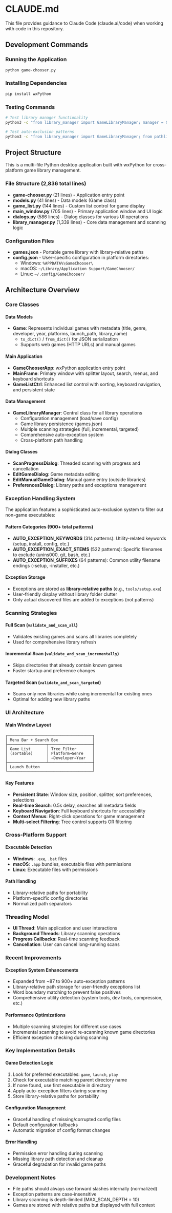 # CLAUDE.md

This file provides guidance to Claude Code (claude.ai/code) when working with code in this repository.

## Development Commands

### Running the Application
```bash
python game-chooser.py
```

### Installing Dependencies
```bash
pip install wxPython
```

### Testing Commands
```bash
# Test library manager functionality
python3 -c "from library_manager import GameLibraryManager; manager = GameLibraryManager(); print('✓ Library manager loads successfully')"

# Test auto-exclusion patterns
python3 -c "from library_manager import GameLibraryManager; from pathlib import Path; manager = GameLibraryManager(); print('setup.exe excluded:', manager._should_auto_exclude(Path('setup.exe')))"
```

## Project Structure

This is a multi-file Python desktop application built with wxPython for cross-platform game library management.

### File Structure (2,836 total lines)
- **game-chooser.py** (21 lines) - Application entry point
- **models.py** (41 lines) - Data models (Game class)
- **game_list.py** (144 lines) - Custom list control for game display
- **main_window.py** (705 lines) - Primary application window and UI logic
- **dialogs.py** (586 lines) - Dialog classes for various UI operations
- **library_manager.py** (1,339 lines) - Core data management and scanning logic

### Configuration Files
- **games.json** - Portable game library with library-relative paths
- **config.json** - User-specific configuration in platform directories:
  - Windows: `%APPDATA%\GameChooser\`
  - macOS: `~/Library/Application Support/GameChooser/`
  - Linux: `~/.config/GameChooser/`

## Architecture Overview

### Core Classes

#### Data Models
- **Game**: Represents individual games with metadata (title, genre, developer, year, platforms, launch_path, library_name)
  - `to_dict()` / `from_dict()` for JSON serialization
  - Supports web games (HTTP URLs) and manual games

#### Main Application
- **GameChooserApp**: wxPython application entry point
- **MainFrame**: Primary window with splitter layout, search, menus, and keyboard shortcuts
- **GameListCtrl**: Enhanced list control with sorting, keyboard navigation, and persistent state

#### Data Management
- **GameLibraryManager**: Central class for all library operations
  - Configuration management (load/save config)
  - Game library persistence (games.json)
  - Multiple scanning strategies (full, incremental, targeted)
  - Comprehensive auto-exception system
  - Cross-platform path handling

#### Dialog Classes
- **ScanProgressDialog**: Threaded scanning with progress and cancellation
- **EditGameDialog**: Game metadata editing
- **EditManualGameDialog**: Manual game entry (outside libraries)
- **PreferencesDialog**: Library paths and exceptions management

### Exception Handling System

The application features a sophisticated auto-exclusion system to filter out non-game executables:

#### Pattern Categories (900+ total patterns)
- **AUTO_EXCEPTION_KEYWORDS** (314 patterns): Utility-related keywords (setup, install, config, etc.)
- **AUTO_EXCEPTION_EXACT_STEMS** (522 patterns): Specific filenames to exclude (unins000, git, bash, etc.)
- **AUTO_EXCEPTION_SUFFIXES** (64 patterns): Common utility filename endings (-setup, -installer, etc.)

#### Exception Storage
- Exceptions are stored as **library-relative paths** (e.g., `tools/setup.exe`)
- User-friendly display without library folder clutter
- Only actual discovered files are added to exceptions (not patterns)

### Scanning Strategies

#### Full Scan (`validate_and_scan_all`)
- Validates existing games and scans all libraries completely
- Used for comprehensive library refresh

#### Incremental Scan (`validate_and_scan_incrementally`)
- Skips directories that already contain known games
- Faster startup and preference changes

#### Targeted Scan (`validate_and_scan_targeted`)
- Scans only new libraries while using incremental for existing ones
- Optimal for adding new library paths

### UI Architecture

#### Main Window Layout
```
┌─────────────────────────────────────┐
│ Menu Bar + Search Box               │
├─────────────────┬───────────────────┤
│ Game List       │ Tree Filter       │
│ (sortable)      │ Platform→Genre    │
│                 │ →Developer→Year   │
├─────────────────┴───────────────────┤
│ Launch Button                       │
└─────────────────────────────────────┘
```

#### Key Features
- **Persistent State**: Window size, position, splitter, sort preferences, selections
- **Real-time Search**: 0.5s delay, searches all metadata fields
- **Keyboard Navigation**: Full keyboard shortcuts for accessibility
- **Context Menus**: Right-click operations for game management
- **Multi-select Filtering**: Tree control supports OR filtering

### Cross-Platform Support

#### Executable Detection
- **Windows**: `.exe`, `.bat` files
- **macOS**: `.app` bundles, executable files with permissions
- **Linux**: Executable files with permissions

#### Path Handling
- Library-relative paths for portability
- Platform-specific config directories
- Normalized path separators

### Threading Model

- **UI Thread**: Main application and user interactions
- **Background Threads**: Library scanning operations
- **Progress Callbacks**: Real-time scanning feedback
- **Cancellation**: User can cancel long-running scans

### Recent Improvements

#### Exception System Enhancements
- Expanded from ~87 to 900+ auto-exception patterns
- Library-relative path storage for user-friendly exceptions list
- Word boundary matching to prevent false positives
- Comprehensive utility detection (system tools, dev tools, compression, etc.)

#### Performance Optimizations
- Multiple scanning strategies for different use cases
- Incremental scanning to avoid re-scanning known game directories
- Efficient exception checking during scanning

### Key Implementation Details

#### Game Detection Logic
1. Look for preferred executables: `game`, `launch`, `play`
2. Check for executable matching parent directory name
3. If none found, use first executable in directory
4. Apply auto-exception filters during scanning
5. Store library-relative paths for portability

#### Configuration Management
- Graceful handling of missing/corrupted config files
- Default configuration fallbacks
- Automatic migration of config format changes

#### Error Handling
- Permission error handling during scanning
- Missing library path detection and cleanup
- Graceful degradation for invalid game paths

### Development Notes

- File paths should always use forward slashes internally (normalized)
- Exception patterns are case-insensitive
- Library scanning is depth-limited (MAX_SCAN_DEPTH = 10)
- Games are stored with relative paths but displayed with full context